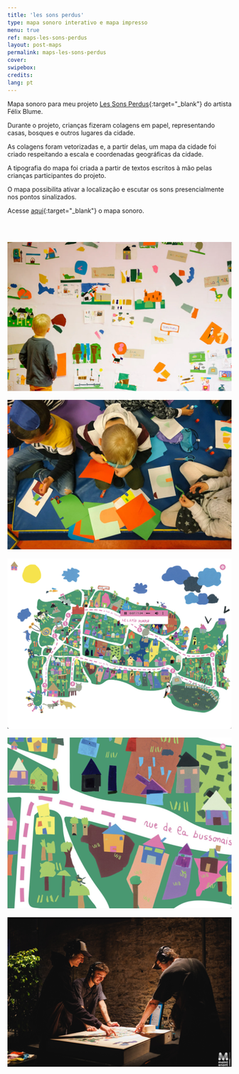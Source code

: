 ```yaml
---
title: 'les sons perdus'
type: mapa sonoro interativo e mapa impresso
menu: true
ref: maps-les-sons-perdus
layout: post-maps
permalink: maps-les-sons-perdus
cover:
swipebox: 
credits: 
lang: pt
---
```


Mapa sonoro para meu projeto [Les Sons Perdus](https://felixblume.com/sonsperdus/){:target="_blank"} do artista Félix Blume.

Durante o projeto, crianças fizeram colagens em papel, representando casas, bosques e outros lugares da cidade.

As colagens foram vetorizadas e, a partir delas, um mapa da cidade foi criado respeitando a escala e coordenadas geográficas da cidade.

A tipografia do mapa foi criada a partir de textos escritos à mão pelas crianças participantes do projeto.

O mapa possibilita ativar a localização e escutar os sons presencialmente nos pontos sinalizados.

Acesse [aqui](https://felixblume.com/lessonsperdus-carte.html){:target="_blank"} o mapa sonoro.

<br><br>

<img src="../assets/posts/Les-Sons-Perdus-30.png" class="img-border">
<br><br>

<img src="../assets/posts/Les-Sons-Perdus-23.png" class="img-border">
<br><br>

<img src="../assets/posts/maps-les-sons-perdus2.png" class="img-border">
<br><br>

<img src="../assets/posts/maps-les-sons-perdus1.png" class="img-border">
<br><br>

<img src="../assets/posts/maps-les-sons-perdus3.png" class="img-border">
<br><br>





